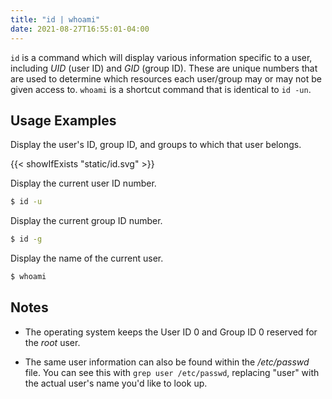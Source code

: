 ```yaml
---
title: "id | whoami"
date: 2021-08-27T16:55:01-04:00
---
```


<!--<p align="center">-->
<!--</p>-->

`id` is a command which will display various information specific to a user,
including _UID_ (user ID) and _GID_ (group ID). These are unique numbers that
are used to determine which resources each user/group may or may not be given
access to. `whoami` is a shortcut command that is identical to `id -un`.

## Usage Examples

Display the user's ID, group ID, and groups to which that user belongs.

{{< showIfExists "static/id.svg" >}}

<!--```bash-->
<!--```bash-->
<!--id-->
<!--```-->

Display the current user ID number.

```bash
$ id -u
```

Display the current group ID number.

```bash
$ id -g
```

Display the name of the current user.

```bash
$ whoami
```

## Notes

- The operating system keeps the User ID 0 and Group ID 0 reserved for the
  _root_ user.

- The same user information can also be found within the _/etc/passwd_ file. You
  can see this with `grep user /etc/passwd`, replacing "user" with the actual
  user's name you'd like to look up.
